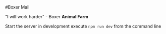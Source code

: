 #Boxer Mail

"I will work harder" - Boxer **Animal Farm**

Start the server in development execute `npm run dev` from the command line
